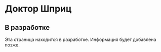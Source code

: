 # Доктор Шприц

## В разработке

Эта страница находится в разработке. Информация будет добавлена позже.
